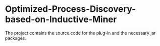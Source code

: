 # Optimized-Process-Discovery-based-on-Inductive-Miner
The project contains the source code for the plug-in and the necessary jar packages.

